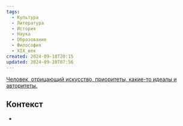 ```yaml
---
tags:
  - Культура
  - Литература
  - История
  - Наука
  - Образование
  - Философия
  - XIX_век
created: 2024-09-18T20:15
updated: 2024-09-20T07:56
---
```

<u>Человек, отрицающий искусство, приоритеты, какие-то идеалы и авторитеты.</u>

## Контекст
- 

